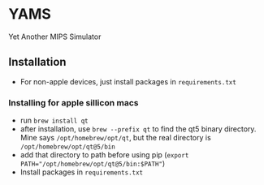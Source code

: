 # YAMS
Yet Another MIPS Simulator


## Installation

- For non-apple devices, just install packages in `requirements.txt`

### Installing for apple sillicon macs

- run `brew install qt`
- after installation, use `brew --prefix qt` to find the qt5 binary directory. Mine says `/opt/homebrew/opt/qt`, but the real directory is `/opt/homebrew/opt/qt@5/bin`
- add that directory to path before using pip (`export PATH="/opt/homebrew/opt/qt@5/bin:$PATH"`)
- Install packages in `requirements.txt`